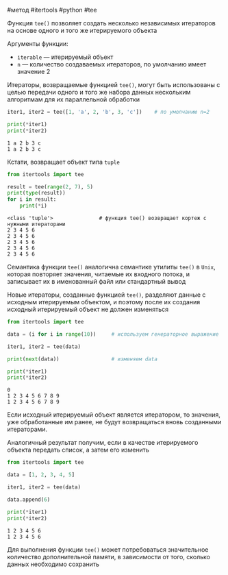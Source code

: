 #метод #itertools #python #tee


Функция `tee()` позволяет создать несколько независимых итераторов на основе одного и того же итерируемого объекта

Аргументы функции:
- `iterable` — итерируемый объект
- `n` — количество создаваемых итераторов, по умолчанию имеет значение 2

Итераторы, возвращаемые функцией `tee()`, могут быть использованы с целью передачи одного и того же набора данных нескольким алгоритмам для их параллельной обработки
```python
iter1, iter2 = tee([1, 'a', 2, 'b', 3, 'c'])    # по умолчанию n=2

print(*iter1)
print(*iter2)
```
```
1 a 2 b 3 c
1 a 2 b 3 c
```
Кстати, возвращает объект типа `tuple`

```python
from itertools import tee

result = tee(range(2, 7), 5)
print(type(result))
for i in result:
    print(*i)
```
```
<class 'tuple'>               # функция tee() возвращает кортеж с нужными итераторами
2 3 4 5 6
2 3 4 5 6
2 3 4 5 6
2 3 4 5 6
2 3 4 5 6
```
Семантика функции `tee()` аналогична семантике утилиты `tee()` в `Unix`, которая повторяет значения, читаемые их входного потока, и записывает их в именованный файл или стандартный вывод

Новые итераторы, созданные функцией `tee()`, разделяют данные с исходным итерируемым объектом, и поэтому после их создания исходный итерируемый объект не должен изменяться
```python
from itertools import tee

data = (i for i in range(10))     # используем генераторное выражение

iter1, iter2 = tee(data)

print(next(data))                 # изменяем data                        

print(*iter1)
print(*iter2)
```
```
0
1 2 3 4 5 6 7 8 9
1 2 3 4 5 6 7 8 9
```
Если исходный итерируемый объект является итератором, то значения, уже обработанные им ранее, не будут возвращаться вновь созданными итераторами.

Аналогичный результат получим, если в качестве итерируемого объекта передать список, а затем его изменить
```python
from itertools import tee

data = [1, 2, 3, 4, 5]

iter1, iter2 = tee(data)

data.append(6)                      

print(*iter1)
print(*iter2)
```
```
1 2 3 4 5 6
1 2 3 4 5 6
```
Для выполнения функции `tee()` может потребоваться значительное количество дополнительной памяти, в зависимости от того, сколько данных необходимо сохранить